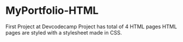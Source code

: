 # MyPortfolio-HTML
First Project at Devcodecamp
Project has total of 4 HTML pages
HTML pages are styled with a stylesheet made in CSS.
